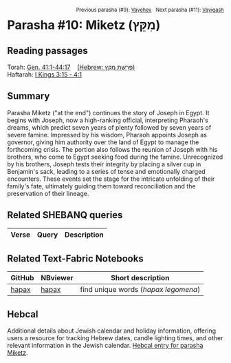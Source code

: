 <span style="float: right;"><sup>Previous parasha (#9): <a href="../09%20-%20Vayehev/README.md#start">Vayehev</a> &nbsp;&nbsp;Next parasha (#11): <a href="../11%20-%20Vayigash/README.md#start">Vayigash</a></sup></span>

# Parasha #10: Miketz (מִקֵּץ) <a name="start"></a>

## Reading passages

Torah: [Gen. 41:1-44:17](
https://www.stepbible.org/?q=version=NASB2020|reference=Gen.41:1-44:17&options=HNVUG)  &nbsp;&nbsp; [(Hebrew: פָּרָשַׁת מִקֵּץ)](https://tikkun.io/#/p/miketz)<br>
Haftarah: [I Kings 3:15 - 4:1](https://www.stepbible.org/?q=version=NASB2020|reference=1Kgs.3:15-4:1&options=HNVUG)

## Summary

Parasha Miketz ("at the end") continues the story of Joseph in Egypt. It begins with Joseph, now a high-ranking official, interpreting Pharaoh's dreams, which predict seven years of plenty followed by seven years of severe famine. Impressed by his wisdom, Pharaoh appoints Joseph as governor, giving him authority over the land of Egypt to manage the forthcoming crisis. The portion also follows the reunion of Joseph with his brothers, who come to Egypt seeking food during the famine. Unrecognized by his brothers, Joseph tests their integrity by placing a silver cup in Benjamin's sack, leading to a series of tense and emotionally charged encounters. These events set the stage for the intricate unfolding of their family's fate, ultimately guiding them toward reconciliation and the preservation of their lineage.

## Related SHEBANQ queries

Verse | Query | Description
--- | --- | ---


## Related Text-Fabric Notebooks

GitHub | NBviewer | Short description
---|---|---
[hapax](hapax.ipynb) | [hapax](https://nbviewer.org/github/tonyjurg/Parashot/blob/main/WeeklyParasha/10%20-%20Miketz/hapax.ipynb)| find unique words (*hapax legomena*)

## Hebcal

Additional details about Jewish calendar and holiday information, offering users a resource for tracking Hebrew dates, candle lighting times, and other relevant information in the Jewish calendar. [Hebcal entry for parasha Miketz](https://www.hebcal.com/sedrot/miketz).
